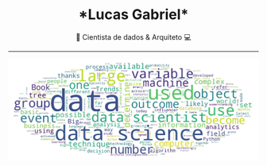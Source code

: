 <h1 align="center"> *Lucas Gabriel* </h1>
<p align="center"> 🧠 Cientista de dados & Arquiteto 💻 <p>
 
<hr>
 
![WordCloud DataScience](https://github.com/LucasGabrielB/LucasGabrielB/raw/main/wordcloud_image.png)
